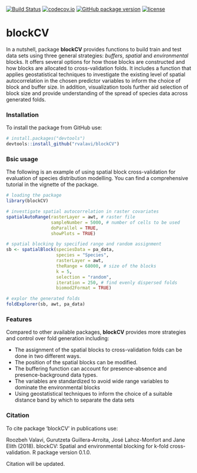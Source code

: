 [![Build Status](https://travis-ci.org/rvalavi/blockCV.svg?branch=master)]()
[![codecov.io](https://codecov.io/github/rvalavi/blockCV/coverage.svg?branch=master)]()
[![GitHub package version](https://img.shields.io/github/package-json/v/badges/shields.svg?style=for-the-badge)]()
[![license](https://img.shields.io/github/license/mashape/apistatus.svg?style=for-the-badge)]()

# blockCV

In a nutshell, package **blockCV** provides functions to build train and test data sets using three general strategies: *buffers*, *spatial* and *environmental* blocks. It offers several options for how those blocks are constructed and how blocks are allocated to cross-validation folds. It includes a function that applies geostatistical techniques to investigate the existing level of spatial autocorrelation in the chosen predictor variables to inform the choice of block and buffer size. In addition, visualization tools further aid selection of block size and provide understanding of the spread of species data across generated folds. 

### Installation
To install the package from GitHub use:

```r
# install.packages("devtools")
devtools::install_github("rvalavi/blockCV")
```

### Bsic usage
The following is an example of using spatial block cross-validation for evaluation of species distribution modelling. You can find a comprehensive tutorial in the vignette of the package.

```r
# loading the package
library(blockCV)

# investigate spatial autocorrelation in raster covariates
spatialAutoRange(rasterLayer = awt, # raster file
                 sampleNumber = 5000, # number of cells to be used
                 doParallel = TRUE,
                 showPlots = TRUE)

# spatial blocking by specified range and random assignment
sb <- spatialBlock(speciesData = pa_data,
                   species = "Species",
                   rasterLayer = awt,
                   theRange = 68000, # size of the blocks
                   k = 5,
                   selection = "random",
                   iteration = 250, # find evenly dispersed folds
                   biomod2Format = TRUE)

# explor the generated folds
foldExplorer(sb, awt, pa_data)

```

### Features
Compared to other available packages, **blockCV** provides more strategies and control over fold generation including:

* The assignment of the spatial blocks to cross-validation folds can be done in two different ways.
* The position of the spatial blocks can be modified. 
* The buffering function can account for presence-absence and presence-background data types.
* The variables are standardized to avoid wide range variables to dominate the environmental blocks
* Using geostatistical techniques to inform the choice of a suitable distance band by which to separate the data sets 


### Citation
To cite package ‘blockCV’ in publications use:

  Roozbeh Valavi, Gurutzeta Guillera-Arroita, José Lahoz-Monfort and Jane Elith
  (2018). blockCV: Spatial and environmental blocking for k-fold cross-validation.
  R package version 0.1.0.

Citation will be updated.
